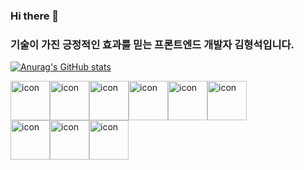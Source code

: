 ### Hi there 👋

### 기술이 가진 긍정적인 효과를 믿는 프론트엔드 개발자 **김형석**입니다.

[![Anurag's GitHub stats](https://github-readme-stats.vercel.app/api?username=HyeongSeoku)](https://github.com/anuraghazra/github-readme-stats)


<!--
**HyeongSeoku/HyeongSeoku** is a ✨ _special_ ✨ repository because its `README.md` (this file) appears on your GitHub profile.

Here are some ideas to get you started:

- 🔭 I’m currently working on ...
- 🌱 I’m currently learning ...
- 👯 I’m looking to collaborate on ...
- 🤔 I’m looking for help with ...
- 💬 Ask me about ...
- 📫 How to reach me: ...
- 😄 Pronouns: ...
- ⚡ Fun fact: ...
-->

<div style="display: flex; align-items: flex-start;"><img src="https://techstack-generator.vercel.app/js-icon.svg" alt="icon" width="63" height="63" /><img src="https://techstack-generator.vercel.app/ts-icon.svg" alt="icon" width="63" height="63" /><img src="https://techstack-generator.vercel.app/react-icon.svg" alt="icon" width="63" height="63" /><img src="https://techstack-generator.vercel.app/redux-icon.svg" alt="icon" width="63" height="63" /><img src="https://techstack-generator.vercel.app/sass-icon.svg" alt="icon" width="63" height="63" /><img src="https://techstack-generator.vercel.app/storybook-icon.svg" alt="icon" width="63" height="63" /></div><div style="display: flex; align-items: flex-start;"><img src="https://techstack-generator.vercel.app/eslint-icon.svg" alt="icon" width="63" height="63" /><img src="https://techstack-generator.vercel.app/prettier-icon.svg" alt="icon" width="63" height="63" /><img src="https://techstack-generator.vercel.app/github-icon.svg" alt="icon" width="63" height="63" /></div>

